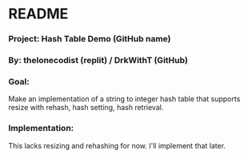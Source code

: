 # README
### Project: Hash Table Demo (GitHub name)
### By: thelonecodist (replit) / DrkWithT (GitHub)

### Goal:
Make an implementation of a string to integer hash table that supports resize with rehash, hash setting, hash retrieval.

### Implementation:
This lacks resizing and rehashing for now. I'll implement that later.
